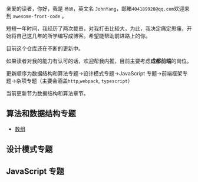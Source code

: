 亲爱的读者，你好，我是 `杨旭`，英文名 `JohnYang`，邮箱`404189928@qq.com`欢迎来到 `awesome-front-code` 。

短短一年时间，我经历了两次裁员，对我打击比较大，为此，我决定痛定思痛，开始将自己这几年的所学编写成博客。希望能帮助前进路上的你。

目前这个仓库还在不断的更新中。

如果读者对我的能力有认可的话，欢迎帮我内推，目前主要考虑**成都前端**的岗位。

更新顺序为数据结构和算法专题->设计模式专题->JavaScript 专题->前端框架专题->杂项专题（主要会涵盖`http`,`webpack`, `typescript`）

当前更新节为数据结构和算法章节。

## 算法和数据结构专题

- [数组](https://sicau-hsuyang.github.io/data-structure/list/array.html)

## 设计模式专题

## JavaScript 专题
